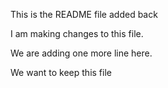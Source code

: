 This is the README file added back

I am making changes to this file.

We are adding one more line here.

We want to keep this file